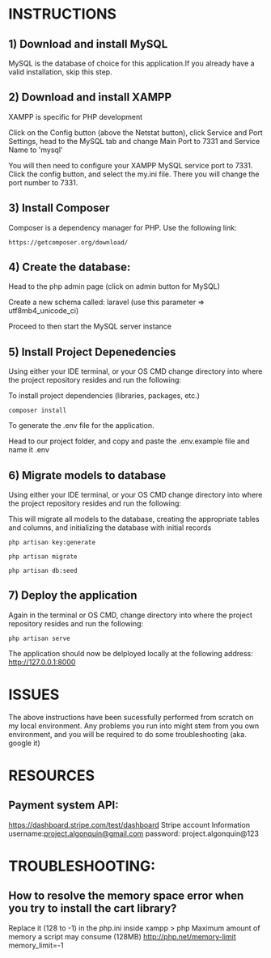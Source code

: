 # INSTRUCTIONS

## 1) Download and install MySQL

MySQL is the database of choice for this application.If you already have a valid installation, skip this step.

## 2) Download and install XAMPP

XAMPP is specific for PHP development

Click on the Config button (above the Netstat button), click Service and Port Settings, head to the MySQL tab and change Main Port to 7331 and Service Name to 'mysql'

You will then need to configure your XAMPP MySQL service port to 7331. Click the config button, and select the my.ini file. There you will change
the port number to 7331. 

## 3) Install Composer

Composer is a dependency manager for PHP. Use the following link:

```
https://getcomposer.org/download/ 
```

## 4) Create the database:

Head to the php admin page (click on admin button for MySQL)

Create a new schema called: laravel (use this parameter => utf8mb4_unicode_ci)


Proceed to then start the MySQL server instance

## 5) Install Project Depenedencies

Using either your IDE terminal, or your OS CMD change directory into where the project repository resides and run the following:

To install project dependencies (libraries, packages, etc.)

```
composer install
```

To generate the .env file for the application.

Head to our project folder, and copy and paste the .env.example file and name it .env


## 6) Migrate models to database

Using either your IDE terminal, or your OS CMD change directory into where the project repository resides and run the following:

This will migrate all models to the database, creating the appropriate tables and columns, and initializing the database with initial records

```
php artisan key:generate
```

```
php artisan migrate

php artisan db:seed
```

## 7) Deploy the application

Again in the terminal or OS CMD, change directory into where the project repository resides and run the following:

```
php artisan serve
```

The application should now be delployed locally at the following address: http://127.0.0.1:8000

# ISSUES

The above instructions have been sucessfully performed from scratch on my local environment. Any problems you run into might stem
from you own environment, and you will be required to do some troubleshooting (aka. google it)


# RESOURCES

## Payment system API: 
https://dashboard.stripe.com/test/dashboard
Stripe account Information 
username:project.algonquin@gmail.com
password: project.algonquin@123

# TROUBLESHOOTING:

## How to resolve the memory space error when you try to install the cart library?

Replace it (128 to -1) in the php.ini inside xampp > php
Maximum amount of memory a script may consume (128MB)
http://php.net/memory-limit
memory_limit=-1
